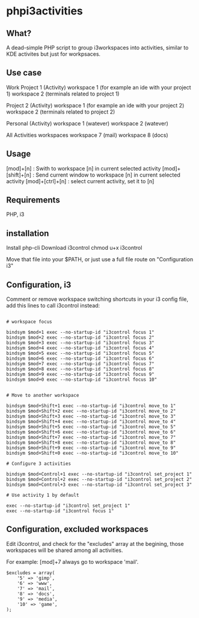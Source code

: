 # phpi3activities

## What?

A dead-simple PHP script to group i3workspaces into activities, similar to KDE activites but
just for workpsaces.

## Use case

Work Project 1 (Activity)
    workspace 1 (for example an ide with your project 1)
	workspace 2 (terminals related to project 1)

Project 2 (Activity)
    workspace 1 (for example an ide with your project 2)
	workspace 2 (terminals related to project 2)

Personal (Activity)
	workspace 1 (watever)
	workspace 2 (watever)

All Activities workspaces
	workspace 7 (mail)
	workspace 8 (docs)

## Usage

[mod]+[n] : Swith to workspace [n] in current selected activity
[mod]+[shift]+[n] : Send current window to workspace [n] in current selected activity
[mod]+[ctrl]+[n] : select current activity, set it to [n]


## Requirements

PHP, i3

## installation

Install php-cli
Download i3control
chmod u+x i3control

Move that file into your $PATH, or just use a full file route on "Configuration i3"

## Configuration, i3

Comment or remove workspace switching shortcuts in your i3 config file, add this lines to call i3control
instead:


```

# workspace focus

bindsym $mod+1 exec --no-startup-id "i3control focus 1"
bindsym $mod+2 exec --no-startup-id "i3control focus 2"
bindsym $mod+3 exec --no-startup-id "i3control focus 3"
bindsym $mod+4 exec --no-startup-id "i3control focus 4"
bindsym $mod+5 exec --no-startup-id "i3control focus 5"
bindsym $mod+6 exec --no-startup-id "i3control focus 6"
bindsym $mod+7 exec --no-startup-id "i3control focus 7"
bindsym $mod+8 exec --no-startup-id "i3control focus 8"
bindsym $mod+9 exec --no-startup-id "i3control focus 9"
bindsym $mod+0 exec --no-startup-id "i3control focus 10"


# Move to another workspace

bindsym $mod+Shift+1 exec --no-startup-id "i3control move_to 1"
bindsym $mod+Shift+2 exec --no-startup-id "i3control move_to 2"
bindsym $mod+Shift+3 exec --no-startup-id "i3control move_to 3"
bindsym $mod+Shift+4 exec --no-startup-id "i3control move_to 4"
bindsym $mod+Shift+5 exec --no-startup-id "i3control move_to 5"
bindsym $mod+Shift+6 exec --no-startup-id "i3control move_to 6"
bindsym $mod+Shift+7 exec --no-startup-id "i3control move_to 7"
bindsym $mod+Shift+8 exec --no-startup-id "i3control move_to 8"
bindsym $mod+Shift+9 exec --no-startup-id "i3control move_to 9"
bindsym $mod+Shift+0 exec --no-startup-id "i3control move_to 10"

# Configure 3 activities

bindsym $mod+Control+1 exec --no-startup-id "i3control set_project 1"
bindsym $mod+Control+2 exec --no-startup-id "i3control set_project 2"
bindsym $mod+Control+3 exec --no-startup-id "i3control set_project 3"

# Use activity 1 by default

exec --no-startup-id "i3control set_project 1"
exec --no-startup-id "i3control focus 1"
````

## Configuration, excluded workspaces

Edit i3control, and check for the "excludes" array at the begining,
those workspaces will be shared among all activities.

For example: [mod]+7 always go to workspace 'mail'.

````
$excludes = array(
	'5' => 'gimp',
	'6' => 'www',
	'7' => 'mail',
	'8' => 'docs',
	'9' => 'media',
	'10' => 'game',
);
````





